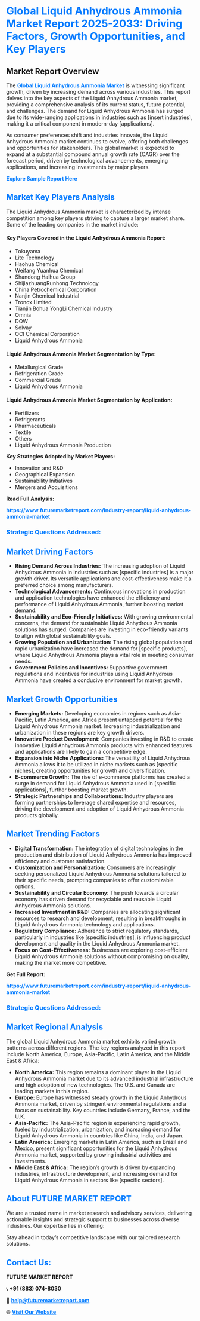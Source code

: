 <h1 style="color: #007BFF;">Global Liquid Anhydrous Ammonia Market Report 2025-2033: Driving Factors, Growth Opportunities, and Key Players</h1>

<section id="overview">
<h2>Market Report Overview</h2>
<p>The <a href="https://www.futuremarketreport.com/industry-report/liquid-anhydrous-ammonia-market" style="color: #007BFF; text-decoration: none;"><strong>Global Liquid Anhydrous Ammonia Market</strong></a> is witnessing significant growth, driven by increasing demand across various industries. This report delves into the key aspects of the Liquid Anhydrous Ammonia market, providing a comprehensive analysis of its current status, future potential, and challenges. The demand for Liquid Anhydrous Ammonia has surged due to its wide-ranging applications in industries such as [insert industries], making it a critical component in modern-day [applications].</p>
<p>As consumer preferences shift and industries innovate, the Liquid Anhydrous Ammonia market continues to evolve, offering both challenges and opportunities for stakeholders. The global market is expected to expand at a substantial compound annual growth rate (CAGR) over the forecast period, driven by technological advancements, emerging applications, and increasing investments by major players.</p>
</section>

<section id="overview">
<p><a href="https://www.futuremarketreport.com/request-sample/reportId=110597" style="color: #007BFF; text-decoration: none;"><strong>Explore Sample Report Here</strong></a></p>
</section>

<section id="key-players">
<h2 style="color: #007BFF;">Market Key Players Analysis</h2>
<p>The Liquid Anhydrous Ammonia market is characterized by intense competition among key players striving to capture a larger market share. Some of the leading companies in the market include:</p>
<h4>Key Players Covered in the Liquid Anhydrous Ammonia Report:</h4>
<ul><li>Tokuyama</li><li>Lite Technology</li><li>Haohua Chemical</li><li>Weifang Yuanhua Chemical</li><li>Shandong Haihua Group</li><li>ShijiazhuangRunhong Technology</li><li>China Petrochemical Corporation</li><li>Nanjin Chemical Industrial</li><li>Tronox Limited</li><li>Tianjin Bohua YongLi Chemical Industry</li><li>Omnia</li><li>DOW</li><li>Solvay</li><li>OCI Chemical Corporation</li><li>Liquid Anhydrous Ammonia</li></ul>
<h4>Liquid Anhydrous Ammonia Market Segmentation by Type:</h4>
<ul><li>Metallurgical Grade</li><li>Refrigeration Grade</li><li>Commercial Grade</li><li>Liquid Anhydrous Ammonia</li></ul>

<h4>Liquid Anhydrous Ammonia Market Segmentation by Application:</h4>
<ul><li>Fertilizers</li><li>Refrigerants</li><li>Pharmaceuticals</li><li>Textile</li><li>Others</li><li>Liquid Anhydrous Ammonia Production</li></ul>
<p><strong>Key Strategies Adopted by Market Players:</strong></p>
<ul>
<li>Innovation and R&D</li>
<li>Geographical Expansion</li>
<li>Sustainability Initiatives</li>
<li>Mergers and Acquisitions</li>
</ul>
</section>

<section>
<p><strong>Read Full Analysis: </strong></p><a href="https://www.futuremarketreport.com/industry-report/liquid-anhydrous-ammonia-market" style="color: #007BFF; text-decoration: none;"><strong>https://www.futuremarketreport.com/industry-report/liquid-anhydrous-ammonia-market</strong></a>
<h3 style="color: #007BFF;">Strategic Questions Addressed:</h3>
</section>

<section id="driving-factors">
<h2 style="color: #007BFF;">Market Driving Factors</h2>
<ul>
<li><strong>Rising Demand Across Industries:</strong> The increasing adoption of Liquid Anhydrous Ammonia in industries such as [specific industries] is a major growth driver. Its versatile applications and cost-effectiveness make it a preferred choice among manufacturers.</li>
<li><strong>Technological Advancements:</strong> Continuous innovations in production and application technologies have enhanced the efficiency and performance of Liquid Anhydrous Ammonia, further boosting market demand.</li>
<li><strong>Sustainability and Eco-Friendly Initiatives:</strong> With growing environmental concerns, the demand for sustainable Liquid Anhydrous Ammonia solutions has surged. Companies are investing in eco-friendly variants to align with global sustainability goals.</li>
<li><strong>Growing Population and Urbanization:</strong> The rising global population and rapid urbanization have increased the demand for [specific products], where Liquid Anhydrous Ammonia plays a vital role in meeting consumer needs.</li>
<li><strong>Government Policies and Incentives:</strong> Supportive government regulations and incentives for industries using Liquid Anhydrous Ammonia have created a conducive environment for market growth.</li>
</ul>
</section>

<section id="growth-opportunities">
<h2 style="color: #007BFF;">Market Growth Opportunities</h2>
<ul>
<li><strong>Emerging Markets:</strong> Developing economies in regions such as Asia-Pacific, Latin America, and Africa present untapped potential for the Liquid Anhydrous Ammonia market. Increasing industrialization and urbanization in these regions are key growth drivers.</li>
<li><strong>Innovative Product Development:</strong> Companies investing in R&D to create innovative Liquid Anhydrous Ammonia products with enhanced features and applications are likely to gain a competitive edge.</li>
<li><strong>Expansion into Niche Applications:</strong> The versatility of Liquid Anhydrous Ammonia allows it to be utilized in niche markets such as [specific niches], creating opportunities for growth and diversification.</li>
<li><strong>E-commerce Growth:</strong> The rise of e-commerce platforms has created a surge in demand for Liquid Anhydrous Ammonia used in [specific applications], further boosting market growth.</li>
<li><strong>Strategic Partnerships and Collaborations:</strong> Industry players are forming partnerships to leverage shared expertise and resources, driving the development and adoption of Liquid Anhydrous Ammonia products globally.</li>
</ul>
</section>

<section id="trending-factors">
<h2 style="color: #007BFF;">Market Trending Factors</h2>
<ul>
<li><strong>Digital Transformation:</strong> The integration of digital technologies in the production and distribution of Liquid Anhydrous Ammonia has improved efficiency and customer satisfaction.</li>
<li><strong>Customization and Personalization:</strong> Consumers are increasingly seeking personalized Liquid Anhydrous Ammonia solutions tailored to their specific needs, prompting companies to offer customizable options.</li>
<li><strong>Sustainability and Circular Economy:</strong> The push towards a circular economy has driven demand for recyclable and reusable Liquid Anhydrous Ammonia solutions.</li>
<li><strong>Increased Investment in R&D:</strong> Companies are allocating significant resources to research and development, resulting in breakthroughs in Liquid Anhydrous Ammonia technology and applications.</li>
<li><strong>Regulatory Compliance:</strong> Adherence to strict regulatory standards, particularly in industries like [specific industries], is influencing product development and quality in the Liquid Anhydrous Ammonia market.</li>
<li><strong>Focus on Cost-Effectiveness:</strong> Businesses are exploring cost-efficient Liquid Anhydrous Ammonia solutions without compromising on quality, making the market more competitive.</li>
</ul>
</section>

<section>
<p><strong>Get Full Report: </strong></p><a href="https://www.futuremarketreport.com/industry-report/liquid-anhydrous-ammonia-market" style="color: #007BFF; text-decoration: none;"><strong>https://www.futuremarketreport.com/industry-report/liquid-anhydrous-ammonia-market</strong></a>
<h3 style="color: #007BFF;">Strategic Questions Addressed:</h3>
</section>


<section id="regional-analysis">
<h2 style="color: #007BFF;">Market Regional Analysis</h2>
<p>The global Liquid Anhydrous Ammonia market exhibits varied growth patterns across different regions. The key regions analyzed in this report include North America, Europe, Asia-Pacific, Latin America, and the Middle East & Africa:</p>
<ul>
<li><strong>North America:</strong> This region remains a dominant player in the Liquid Anhydrous Ammonia market due to its advanced industrial infrastructure and high adoption of new technologies. The U.S. and Canada are leading markets in this region.</li>
<li><strong>Europe:</strong> Europe has witnessed steady growth in the Liquid Anhydrous Ammonia market, driven by stringent environmental regulations and a focus on sustainability. Key countries include Germany, France, and the U.K.</li>
<li><strong>Asia-Pacific:</strong> The Asia-Pacific region is experiencing rapid growth, fueled by industrialization, urbanization, and increasing demand for Liquid Anhydrous Ammonia in countries like China, India, and Japan.</li>
<li><strong>Latin America:</strong> Emerging markets in Latin America, such as Brazil and Mexico, present significant opportunities for the Liquid Anhydrous Ammonia market, supported by growing industrial activities and investments.</li>
<li><strong>Middle East & Africa:</strong> The region’s growth is driven by expanding industries, infrastructure development, and increasing demand for Liquid Anhydrous Ammonia in sectors like [specific sectors].</li>
</ul>
</section>

<footer>
<h2 style="color: #007BFF;">About FUTURE MARKET REPORT</h2>
<p>We are a trusted name in market research and advisory services, delivering actionable insights and strategic support to businesses across diverse industries. Our expertise lies in offering:</p>

<p>Stay ahead in today’s competitive landscape with our tailored research solutions.</p>

<h2 style="color: #007BFF;">Contact Us:</h2>
<p><strong>FUTURE MARKET REPORT</strong></p>
<p>📞 <strong>+91 (883) 074-8030</strong></p>
<p>📧 <strong><a href="mailto:help@futuremarketreport.com" style="color: #007BFF;">help@futuremarketreport.com</a></strong></p>
<p>🌐 <strong><a href="https://www.futuremarketreport.com/" style="color: #007BFF;">Visit Our Website</a></strong></p>
</footer>